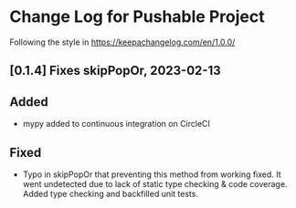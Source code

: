 # Change Log for Pushable Project

Following the style in https://keepachangelog.com/en/1.0.0/

## [0.1.4] Fixes skipPopOr, 2023-02-13

## Added

- mypy added to continuous integration on CircleCI

## Fixed

- Typo in skipPopOr that preventing this method from working fixed.
  It went undetected due to lack of static type checking &
  code coverage. Added type checking and backfilled unit tests.

